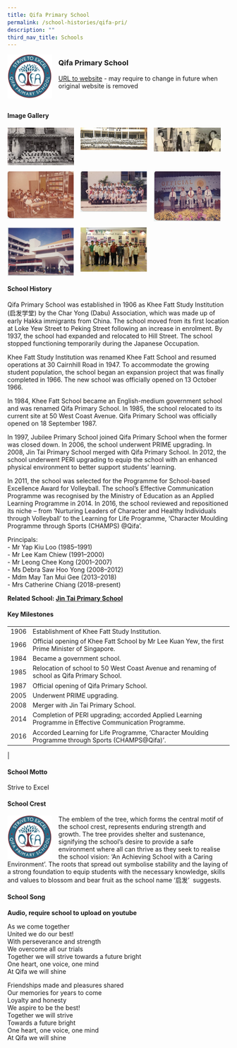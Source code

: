 ```yaml
---
title: Qifa Primary School
permalink: /school-histories/qifa-pri/
description: ""
third_nav_title: Schools
---
```

<img src="/images/qifapri1.png" style="width:20%;margin-right:15px;" align = "left">

### **Qifa Primary School**
[URL to website](https://qifapri.moe.edu.sg/) - may require to change in future when original website is removed

<br clear="left">

#### **Image Gallery**

<p><a href="https://d1yxymztqoj7qn.amplifyapp.com/images/qifapri2.jpg">  
<img src="/images/qifapri2.jpg" style="width:30%;margin-right:15px;" align = "left">
</a></p>

<p><a href="https://d1yxymztqoj7qn.amplifyapp.com/images/qifapri3.jpg">  
<img src="/images/qifapri3.jpg" style="width:30%;margin-right:15px;" align = "left">
</a></p>

<p><a href="https://d1yxymztqoj7qn.amplifyapp.com/images/qifapri4.jpg">  
<img src="/images/qifapri4.jpg" style="width:30%;margin-right:15px;" align = "left">
</a></p>

<br clear="left">

<p><a href="https://d1yxymztqoj7qn.amplifyapp.com/images/qifapri5.jpg">  
<img src="/images/qifapri5.jpg" style="width:30%;margin-right:15px;" align = "left">
</a></p>

<p><a href="https://d1yxymztqoj7qn.amplifyapp.com/images/qifapri6.jpg">  
<img src="/images/qifapri6.jpg" style="width:30%;margin-right:15px;" align = "left">
</a></p>

<p><a href="https://d1yxymztqoj7qn.amplifyapp.com/images/qifapri7.jpg">  
<img src="/images/qifapri7.jpg" style="width:30%;margin-right:15px;" align = "left">
</a></p>

<br clear="left">

<p><a href="https://d1yxymztqoj7qn.amplifyapp.com/images/qifapri8.jpg">  
<img src="/images/qifapri8.jpg" style="width:30%;margin-right:15px;" align = "left">
</a></p>

<p><a href="https://d1yxymztqoj7qn.amplifyapp.com/images/qifapri9.jpg">  
<img src="/images/qifapri9.jpg" style="width:30%;margin-right:15px;" align = "left">
</a></p>

<br clear="left">

#### **School History**
Qifa Primary School was established in 1906 as Khee Fatt Study Institution (启发学堂) by the Char Yong (Dabu) Association, which was made up of early Hakka immigrants from China. The school moved from its first location at Loke Yew Street to Peking Street following an increase in enrolment. By 1937, the school had expanded and relocated to Hill Street. The school stopped functioning temporarily during the Japanese Occupation.

Khee Fatt Study Institution was renamed Khee Fatt School and resumed operations at 30 Cairnhill Road in 1947. To accommodate the growing student population, the school began an expansion project that was finally completed in 1966. The new school was officially opened on 13 October 1966.

In 1984, Khee Fatt School became an English-medium government school and was renamed Qifa Primary School. In 1985, the school relocated to its current site at 50 West Coast Avenue. Qifa Primary School was officially opened on 18 September 1987.

In 1997, Jubilee Primary School joined Qifa Primary School when the former was closed down. In 2006, the school underwent PRIME upgrading. In 2008, Jin Tai Primary School merged with Qifa Primary School. In 2012, the school underwent PERI upgrading to equip the school with an enhanced physical environment to better support students’ learning.

In 2011, the school was selected for the Programme for School-based Excellence Award for Volleyball. The school’s Effective Communication Programme was recognised by the Ministry of Education as an Applied Learning Programme in 2014. In 2016, the school reviewed and repositioned its niche – from ‘Nurturing Leaders of Character and Healthy Individuals through Volleyball’ to the Learning for Life Programme, ‘Character Moulding Programme through Sports (CHAMPS) @Qifa’.

Principals:<br>
\- Mr Yap Kiu Loo (1985–1991)<br>
\- Mr Lee Kam Chiew (1991–2000)<br>
\- Mr Leong Chee Kong (2001–2007)<br>
\- Ms Debra Saw Hoo Yong (2008–2012)<br>
\- Mdm May Tan Mui Gee (2013–2018)<br>
\- Mrs Catherine Chiang (2018-present)

**Related School: [Jin Tai Primary School](https://d1yxymztqoj7qn.amplifyapp.com/school-histories/jin-tai-pri/)**

#### **Key Milestones**

|  |  |
|:---:|---|
| 1906 | Establishment of Khee Fatt Study Institution. |
| 1966 | Official opening of Khee Fatt School by Mr Lee Kuan Yew, the first Prime Minister of Singapore. |
| 1984 | Became a government school. |
| 1985 | Relocation of school to 50 West Coast Avenue and renaming of school as Qifa Primary School. |
| 1987 | Official opening of Qifa Primary School. |
| 2005 | Underwent PRIME upgrading. |
| 2008 | Merger with Jin Tai Primary School. |
| 2014 | Completion of PERI upgrading; accorded Applied Learning Programme in Effective Communication Programme. |
| 2016 | Accorded Learning for Life Programme, ‘Character Moulding Programme through Sports (CHAMPS@Qifa)’. |
|

#### **School Motto**
Strive to Excel

#### **School Crest**
<img src="/images/qifapri1.png" style="width:20%;margin-right:15px;" align = "left">

The emblem of the tree, which forms the central motif of the school crest, represents enduring strength and growth. The tree provides shelter and sustenance, signifying the school’s desire to provide a safe environment where all can thrive as they seek to realise the school vision: ‘An Achieving School with a Caring Environment’. The roots that spread out symbolise stability and the laying of a strong foundation to equip students with the necessary knowledge, skills and values to blossom and bear fruit as the school name ‘启发’  suggests.

#### **School Song**
**Audio, require school to upload on youtube**

As we come together<br>
United we do our best!<br>
With perseverance and strength<br>
We overcome all our trials<br>
Together we will strive towards a future bright<br>
One heart, one voice, one mind<br>
At Qifa we will shine

Friendships made and pleasures shared<br>
Our memories for years to come<br>
Loyalty and honesty<br>
We aspire to be the best!<br>
Together we will strive<br>
Towards a future bright<br>
One heart, one voice, one mind<br>
At Qifa we will shine